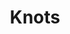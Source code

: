 ---
title: Knots
date: 
draft: false

# descripcion
description : Moñitos

materials: Plata 925

color: Plateado

dimensions: 1,2cm

code: 01-03-0248

type: "Aros"

categories: []

price: $3.000,00

price_eftvo: $2.550,00

# Images
# first image will be shown in the product page
images:
  # - image: "images/path_to_image"
  # La ubicacion de las imagenes es imagenes/Aros/Aros.Microcubic/01-03-0248-knots
  - image: "./images/aros/microcubic/01-03-0248-moniitos_a.jpeg"
  - image: "./images/aros/microcubic/01-03-0248-moniitos_b.jpeg"
---
